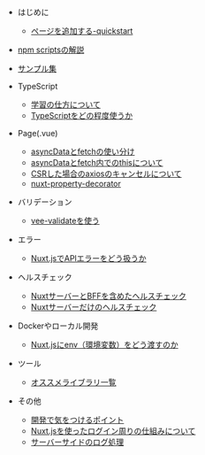 - はじめに

  - [ページを追加する-quickstart](nuxt/quickstart.md)

- [npm scriptsの解説](nuxt/npm-scripts.md)
- [サンプル集](nuxt/examples.md)
  
- TypeScript

  - [学習の仕方について](ts/how-to-learn-ts.md)
  - [TypeScriptをどの程度使うか](ts/how-much-you-use-ts.md)
  
- Page(.vue)

  - [asyncDataとfetchの使い分け](nuxt/asyncdata-or-fetch.md)
  - [asyncDataとfetch内でのthisについて](nuxt/about-this-in-asyncdata-and-fetch.md)
  - [CSRした場合のaxiosのキャンセルについて](nuxt/about-cancellation-of-axios-in-case-of-csr.md)
  - [nuxt-property-decorator](nuxt/nuxt-property-decorator.md)
 
- バリデーション

  - [vee-validateを使う](nuxt/vee-validate.md)
  
- エラー

  - [Nuxt.jsでAPIエラーをどう扱うか](nuxt/how-to-use-error.md)
  
- ヘルスチェック

  - [NuxtサーバーとBFFを含めたヘルスチェック](nuxt/health-check-with-bff.md)
  - [Nuxtサーバーだけのヘルスチェック](nuxt/health-check.md)

- Dockerやローカル開発

  - [Nuxt.jsにenv（環境変数）をどう渡すのか](nuxt/how-to-use-env.md)
  
- ツール

  - [オススメライブラリ一覧](tools/recommend-tools.md)
  
- その他

  - [開発で気をつけるポイント](other/development-tips.md)
  - [Nuxt.jsを使ったログイン周りの仕組みについて](nuxt/about-the-login-system.md)
  - [サーバーサイドのログ処理](nuxt/server-side-logging.md)
